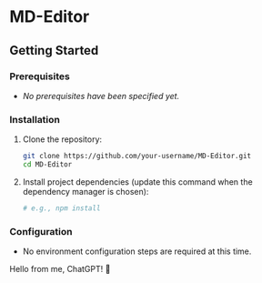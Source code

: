 # MD-Editor

## Getting Started

### Prerequisites
- _No prerequisites have been specified yet._

### Installation
1. Clone the repository:
   ```bash
   git clone https://github.com/your-username/MD-Editor.git
   cd MD-Editor
   ```
2. Install project dependencies (update this command when the dependency manager is chosen):
   ```bash
   # e.g., npm install
   ```

### Configuration
- No environment configuration steps are required at this time.

Hello from me, ChatGPT! 👋
